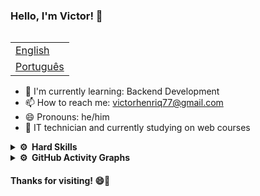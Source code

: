 ### Hello, I'm Victor! 👋


<table align="right">
 <tr><td><a href="./README_EN.md">English</a></td></tr>
 <tr><td><a href="./README.md">Português</a></td></tr>
</table>

- 🌱 I'm currently learning: Backend Development
- 📫 How to reach me: victorhenriq77@gmail.com
- 😄 Pronouns: he/him
- 🔭 IT technician and currently studying on web courses

<details>
  <summary><strong>⚙️ &nbsp;Hard Skills</strong></summary>
  <div style="display: inline_block"><br>
    <img align="center" alt="HTML" src="https://img.shields.io/badge/HTML5-E34F26?style=for-the-badge&logo=html5&logoColor=white">
    <img align="center" alt="CSS" src="https://img.shields.io/badge/CSS3-1572B6?style=for-the-badge&logo=css3&logoColor=white">
    <img align="center" alt="Js" src="https://img.shields.io/badge/JavaScript-323330?style=for-the-badge&logo=javascript&logoColor=F7DF1E">
    <img align="center" alt="Ts" src="https://img.shields.io/badge/TypeScript-007ACC?style=for-the-badge&logo=typescript&logoColor=white">  
    <img align="center" alt="Git" src="https://img.shields.io/badge/GIT-E44C30?style=for-the-badge&logo=git&logoColor=white">
    <img align="center" alt="Java" src="https://img.shields.io/badge/Java-ED8B00?style=for-the-badge&logo=java&logoColor=white">
    <img align="center" alt="MySQL"src="https://img.shields.io/badge/MySQL-005C84?style=for-the-badge&logo=mysql&logoColor=white" />  
  </div>
</details>

<details>
  <summary><strong>⚙️ &nbsp;GitHub Activity Graphs</strong></summary>
  <div align="center">
    <br>
    <div align="center">
      <img height="150em" src="https://github-profile-summary-cards.vercel.app/api/cards/stats?username=victinn&theme=nord_dark"/>
    </div>    
    <br>
    <div align="center">
      <img height="150em" src="https://github-profile-summary-cards.vercel.app/api/cards/repos-per-language?username=victinn&theme=nord_dark"/>
      <img height="150em" src="https://github-profile-summary-cards.vercel.app/api/cards/most-commit-language?username=victinn&theme=nord_dark"/>
    </div>
    <br>
    <div align="center">
      <img height="150em" src="https://github-profile-summary-cards.vercel.app/api/cards/profile-details?username=victinn&theme=nord_dark"/>
    </div>
    <br> 
  </div>
</details>

#### Thanks for visiting! 😄👋
